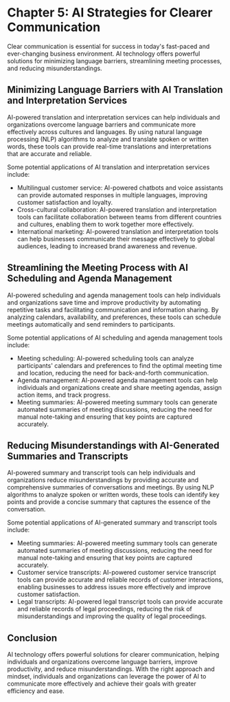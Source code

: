Chapter 5: AI Strategies for Clearer Communication
==================================================

Clear communication is essential for success in today's fast-paced and ever-changing business environment. AI technology offers powerful solutions for minimizing language barriers, streamlining meeting processes, and reducing misunderstandings.

Minimizing Language Barriers with AI Translation and Interpretation Services
----------------------------------------------------------------------------

AI-powered translation and interpretation services can help individuals and organizations overcome language barriers and communicate more effectively across cultures and languages. By using natural language processing (NLP) algorithms to analyze and translate spoken or written words, these tools can provide real-time translations and interpretations that are accurate and reliable.

Some potential applications of AI translation and interpretation services include:

* Multilingual customer service: AI-powered chatbots and voice assistants can provide automated responses in multiple languages, improving customer satisfaction and loyalty.
* Cross-cultural collaboration: AI-powered translation and interpretation tools can facilitate collaboration between teams from different countries and cultures, enabling them to work together more effectively.
* International marketing: AI-powered translation and interpretation tools can help businesses communicate their message effectively to global audiences, leading to increased brand awareness and revenue.

Streamlining the Meeting Process with AI Scheduling and Agenda Management
-------------------------------------------------------------------------

AI-powered scheduling and agenda management tools can help individuals and organizations save time and improve productivity by automating repetitive tasks and facilitating communication and information sharing. By analyzing calendars, availability, and preferences, these tools can schedule meetings automatically and send reminders to participants.

Some potential applications of AI scheduling and agenda management tools include:

* Meeting scheduling: AI-powered scheduling tools can analyze participants' calendars and preferences to find the optimal meeting time and location, reducing the need for back-and-forth communication.
* Agenda management: AI-powered agenda management tools can help individuals and organizations create and share meeting agendas, assign action items, and track progress.
* Meeting summaries: AI-powered meeting summary tools can generate automated summaries of meeting discussions, reducing the need for manual note-taking and ensuring that key points are captured accurately.

Reducing Misunderstandings with AI-Generated Summaries and Transcripts
----------------------------------------------------------------------

AI-powered summary and transcript tools can help individuals and organizations reduce misunderstandings by providing accurate and comprehensive summaries of conversations and meetings. By using NLP algorithms to analyze spoken or written words, these tools can identify key points and provide a concise summary that captures the essence of the conversation.

Some potential applications of AI-generated summary and transcript tools include:

* Meeting summaries: AI-powered meeting summary tools can generate automated summaries of meeting discussions, reducing the need for manual note-taking and ensuring that key points are captured accurately.
* Customer service transcripts: AI-powered customer service transcript tools can provide accurate and reliable records of customer interactions, enabling businesses to address issues more effectively and improve customer satisfaction.
* Legal transcripts: AI-powered legal transcript tools can provide accurate and reliable records of legal proceedings, reducing the risk of misunderstandings and improving the quality of legal proceedings.

Conclusion
----------

AI technology offers powerful solutions for clearer communication, helping individuals and organizations overcome language barriers, improve productivity, and reduce misunderstandings. With the right approach and mindset, individuals and organizations can leverage the power of AI to communicate more effectively and achieve their goals with greater efficiency and ease.
